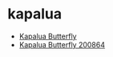 # kapalua

 * [Kapalua Butterfly](../../index/k/kapalua-butterfly-200864.json)
 * [Kapalua Butterfly 200864](../../index/k/kapalua-butterfly-200864.json)
